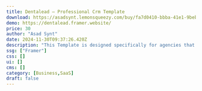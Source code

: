 ```yaml
---
title: Dentalead — Professional Crm Template
download: https://asadsynt.lemonsqueezy.com/buy/fa7d0410-bbba-41e1-9beb-4a70a48e6c6f
demo: https://dentalead.framer.website/
price: 30
author: "Asad Synt"
date: 2024-11-30T09:37:26.420Z
description: "This Template is designed specifically for agencies that provide CRM services. It is perfect for showcasing your Services and attracting new clients. It is super easy to edit and change this template according to your needs."
ssg: ["Framer"]
css: []
ui: []
cms: []
category: [Business,SaaS]
draft: false
---
```

